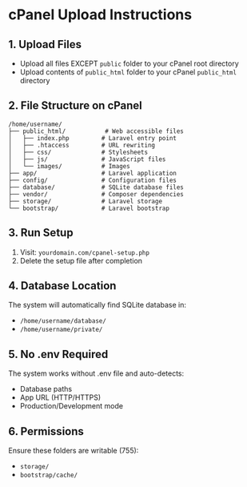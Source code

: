# cPanel Upload Instructions

## 1. Upload Files
- Upload all files EXCEPT `public` folder to your cPanel root directory
- Upload contents of `public_html` folder to your cPanel `public_html` directory

## 2. File Structure on cPanel
```
/home/username/
├── public_html/           # Web accessible files
│   ├── index.php         # Laravel entry point
│   ├── .htaccess         # URL rewriting
│   ├── css/              # Stylesheets
│   ├── js/               # JavaScript files
│   └── images/           # Images
├── app/                  # Laravel application
├── config/               # Configuration files
├── database/             # SQLite database files
├── vendor/               # Composer dependencies
├── storage/              # Laravel storage
└── bootstrap/            # Laravel bootstrap
```

## 3. Run Setup
1. Visit: `yourdomain.com/cpanel-setup.php`
2. Delete the setup file after completion

## 4. Database Location
The system will automatically find SQLite database in:
- `/home/username/database/`
- `/home/username/private/`

## 5. No .env Required
The system works without .env file and auto-detects:
- Database paths
- App URL (HTTP/HTTPS)
- Production/Development mode

## 6. Permissions
Ensure these folders are writable (755):
- `storage/`
- `bootstrap/cache/`